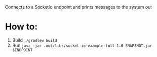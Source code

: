 Connects to a SocketIo endpoint and prints messages to the system out

How to:
======
1. Build `./gradlew build`
2. Run `java -jar .out/libs/socket-io-example-full-1.0-SNAPSHOT.jar $ENDPOINT`